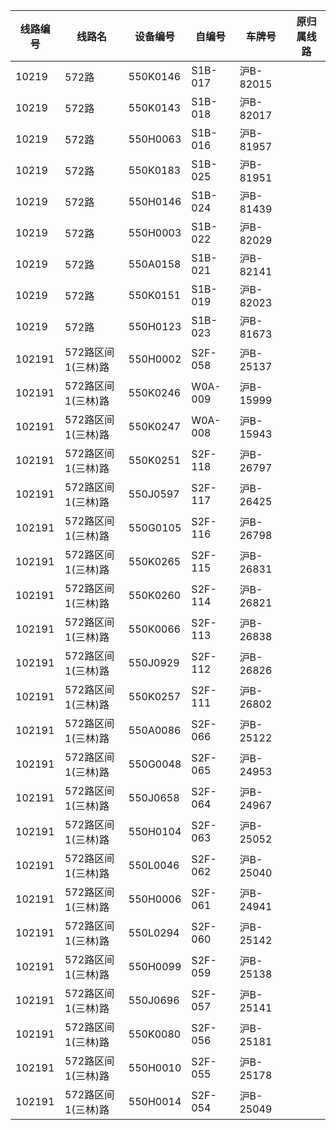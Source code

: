 | 线路编号 | 线路名 | 设备编号 | 自编号 | 车牌号 | 原归属线路 |
| --- | --- | --- | --- | --- | --- |
|10219|572路|550K0146|S1B-017|沪B-82015|
|10219|572路|550K0143|S1B-018|沪B-82017|
|10219|572路|550H0063|S1B-016|沪B-81957|
|10219|572路|550K0183|S1B-025|沪B-81951|
|10219|572路|550H0146|S1B-024|沪B-81439|
|10219|572路|550H0003|S1B-022|沪B-82029|
|10219|572路|550A0158|S1B-021|沪B-82141|
|10219|572路|550K0151|S1B-019|沪B-82023|
|10219|572路|550H0123|S1B-023|沪B-81673|
|102191|572路区间1(三林)路|550H0002|S2F-058|沪B-25137|
|102191|572路区间1(三林)路|550K0246|W0A-009|沪B-15999|
|102191|572路区间1(三林)路|550K0247|W0A-008|沪B-15943|
|102191|572路区间1(三林)路|550K0251|S2F-118|沪B-26797|
|102191|572路区间1(三林)路|550J0597|S2F-117|沪B-26425|
|102191|572路区间1(三林)路|550G0105|S2F-116|沪B-26798|
|102191|572路区间1(三林)路|550K0265|S2F-115|沪B-26831|
|102191|572路区间1(三林)路|550K0260|S2F-114|沪B-26821|
|102191|572路区间1(三林)路|550K0066|S2F-113|沪B-26838|
|102191|572路区间1(三林)路|550J0929|S2F-112|沪B-26826|
|102191|572路区间1(三林)路|550K0257|S2F-111|沪B-26802|
|102191|572路区间1(三林)路|550A0086|S2F-066|沪B-25122|
|102191|572路区间1(三林)路|550G0048|S2F-065|沪B-24953|
|102191|572路区间1(三林)路|550J0658|S2F-064|沪B-24967|
|102191|572路区间1(三林)路|550H0104|S2F-063|沪B-25052|
|102191|572路区间1(三林)路|550L0046|S2F-062|沪B-25040|
|102191|572路区间1(三林)路|550H0006|S2F-061|沪B-24941|
|102191|572路区间1(三林)路|550L0294|S2F-060|沪B-25142|
|102191|572路区间1(三林)路|550H0099|S2F-059|沪B-25138|
|102191|572路区间1(三林)路|550J0696|S2F-057|沪B-25141|
|102191|572路区间1(三林)路|550K0080|S2F-056|沪B-25181|
|102191|572路区间1(三林)路|550H0010|S2F-055|沪B-25178|
|102191|572路区间1(三林)路|550H0014|S2F-054|沪B-25049|
